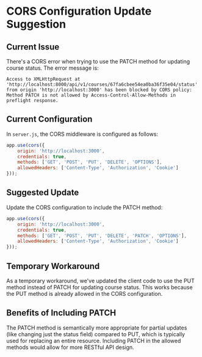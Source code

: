 # CORS Configuration Update Suggestion

## Current Issue

There's a CORS error when trying to use the PATCH method for updating course status. The error message is:

```
Access to XMLHttpRequest at 'http://localhost:8000/api/v1/courses/67fa6cbee54ea0ba36f35e04/status' from origin 'http://localhost:3000' has been blocked by CORS policy: Method PATCH is not allowed by Access-Control-Allow-Methods in preflight response.
```

## Current Configuration

In `server.js`, the CORS middleware is configured as follows:

```javascript
app.use(cors({
    origin: 'http://localhost:3000', 
    credentials: true,
    methods: ['GET', 'POST', 'PUT', 'DELETE', 'OPTIONS'],
    allowedHeaders: ['Content-Type', 'Authorization', 'Cookie']
}));
```

## Suggested Update

Update the CORS configuration to include the PATCH method:

```javascript
app.use(cors({
    origin: 'http://localhost:3000', 
    credentials: true,
    methods: ['GET', 'POST', 'PUT', 'DELETE', 'PATCH', 'OPTIONS'],
    allowedHeaders: ['Content-Type', 'Authorization', 'Cookie']
}));
```

## Temporary Workaround

As a temporary workaround, we've updated the client code to use the PUT method instead of PATCH for updating course status. This works because the PUT method is already allowed in the CORS configuration.

## Benefits of Including PATCH

The PATCH method is semantically more appropriate for partial updates (like changing just the status field) compared to PUT, which is typically used for replacing an entire resource. Including PATCH in the allowed methods would allow for more RESTful API design.
